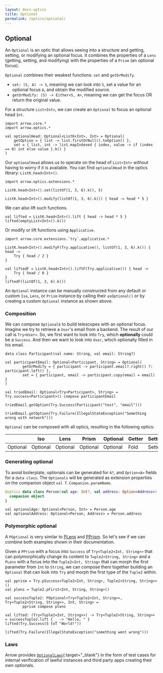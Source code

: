 ```yaml
---
layout: docs-optics
title: Optional
permalink: /optics/optional/
---
```


## Optional


An `Optional` is an optic that allows seeing into a structure and getting, setting, or modifying an optional focus.
It combines the properties of a `Lens` (getting, setting, and modifying) with the properties of a `Prism` (an optional focus).

`Optional` combines their weakest functions: `set` and `getOrModify`.

* `set: (S, A) -> S`, meaning we can look into `S`, set a value for an optional focus `A`, and obtain the modified source.
* `getOrModify: (S) -> Either<S, A>`, meaning we can get the focus OR return the original value.

For a structure `List<Int>`, we can create an `Optional` to focus an optional head `Int`.

```kotlin:ank
import arrow.core.*
import arrow.optics.*

val optionalHead: Optional<ListK<Int>, Int> = Optional(
    getOption = { list -> list.firstOrNull().toOption() },
    set = { list, int -> list.mapIndexed { index, value -> if (index == 0) int else value }.k() }
)
```

Our `optionalHead` allows us to operate on the head of `List<Int>` without having to worry if it is available. You can find `optionalHead` in the optics library: `ListK.head<Int>()`.

```kotlin:ank
import arrow.optics.extensions.*

ListK.head<Int>().set(listOf(1, 3, 6).k(), 5)
```
```kotlin:ank
ListK.head<Int>().modify(listOf(1, 3, 6).k()) { head -> head * 5 }
```

We can also lift such functions.

```kotlin:ank
val lifted = ListK.head<Int>().lift { head -> head * 5 }
lifted(emptyList<Int>().k())
```

Or modify or lift functions using `Applicative`.

```kotlin:ank
import arrow.core.extensions.`try`.applicative.*

ListK.head<Int>().modifyF(Try.applicative(), listOf(1, 3, 6).k()) { head ->
    Try { head / 2 }
}
```
```kotlin:ank
val liftedF = ListK.head<Int>().liftF(Try.applicative()) { head ->
    Try { head / 0 }
}
liftedF(listOf(1, 3, 6).k())
```

An `Optional` instance can be manually constructed from any default or custom `Iso`, `Lens`, or `Prism` instance by calling their `asOptional()` or by creating a custom `Optional` instance as shown above.

### Composition

We can compose `Optional`s to build telescopes with an optional focus. Imagine we try to retrieve a `User`'s email from a backend. The result of our call is `Try<User>`. So, we first want to look into `Try`, which **optionally** could be a `Success`. And then we want to look into `User`, which optionally filled in his email.

```kotlin:ank
data class Participant(val name: String, val email: String?)

val participantEmail: Optional<Participant, String> = Optional(
        getOrModify = { participant -> participant.email?.right() ?: participant.left() },
        set = { participant, email -> participant.copy(email = email) }
)

val triedEmail: Optional<Try<Participant>, String> = Try.success<Participant>() compose participantEmail

triedEmail.getOption(Try.Success(Participant("test", "email")))
```
```kotlin:ank
triedEmail.getOption(Try.Failure(IllegalStateException("Something wrong with network")))
```

`Optional` can be composed with all optics, resulting in the following optics:

|   | Iso | Lens | Prism | Optional | Getter | Setter | Fold | Traversal |
| --- | --- | --- | --- | --- | --- | --- | --- | --- |
| Optional | Optional | Optional | Optional | Optional | Fold | Setter | Fold | Traversal |

### Generating optional

To avoid boilerplate, optionals can be generated for `A?`, and `Option<A>` fields for a `data class`.
The `Optionals` will be generated as extension properties on the companion object `val T.Companion.paramName`.

```kotlin
@optics data class Person(val age: Int?, val address: Option<Address>) {
  companion object
}
```
```kotlin:ank:silent
val optionalAge: Optional<Person, Int> = Person.age
val optionalAddress: Optional<Person, Address> = Person.address
```

### Polymorphic optional

A `POptional` is very similar to [PLens](/docs/optics/lens#Plens) and [PPrism](/docs/optics/prism#PPrism). So let's see if we can combine both examples shown in their documentation.

Given a `PPrism` with a focus into `Success` of `Try<Tuple2<Int, String>>` that can polymorphically change its content to `Tuple2<String, String>` and a `PLens` with a focus into the `Tuple2<Int, String>` that can morph the first parameter from `Int` to `String`, we can compose them together building an `Optional` that can look into `Try` and morph the first type of the `Tuple2` within.

```kotlin:ank
val pprism = Try.pSuccess<Tuple2<Int, String>, Tuple2<String, String>>()
val plens = Tuple2.pFirst<Int, String, String>()

val successTuple2: POptional<Try<Tuple2<Int, String>>, Try<Tuple2<String, String>>, Int, String> =
        pprism compose plens

val lifted: (Try<Tuple2<Int, String>>) -> Try<Tuple2<String, String>> = successTuple2.lift { _ -> "Hello, " }
lifted(Try.Success(5 toT "World!"))
```
```kotlin:ank
lifted(Try.Failure(IllegalStateException("something went wrong")))
```

### Laws

Arrow provides [`OptionalLaws`][optional_laws_source]{:target="_blank"} in the form of test cases for internal verification of lawful instances and third party apps creating their own optionals.

[optional_laws_source]: https://github.com/arrow-kt/arrow/blob/master/modules/core/arrow-test/src/main/kotlin/arrow/test/laws/OptionalLaws.kt
